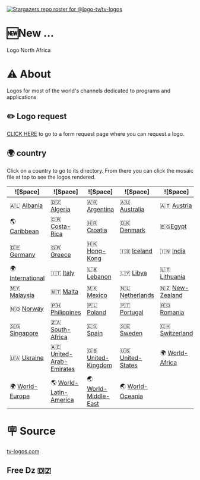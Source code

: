 [![Stargazers repo roster for @logo-tv/tv-logos](https://reporoster.com/stars/snoopidz/tv-logos)](https://github.com/snoopidz/tv-logos/stargazers)

# 🆕️New ...

Logo North Africa

# ⚠️ About 

Logos for most of the world's channels dedicated to programs and applications

## ✏️ Logo request

[CLICK HERE](https://forms.gle/BVjAKFXwSCuWhpYi7) to go to a form request page where you can request a logo.

## 🌍 country

Click on a country to go to its directory. From there you can click the mosaic file at top to see the logos rendered. 

|  ![Space] |  ![Space] |  ![Space] |  ![Space] |  ![Space] |  ![Space] |
|---|---|---|---|---|---|
| 🇦🇱 [Albania]  | 🇩🇿️ [Algeria] | 🇦🇷 [Argentina] | 🇦🇺 [Australia]  | 🇦🇹 [Austria]  | 🇧🇪 [Belgium]  | 🇨🇦 [Canada]  |
| 🌎 [Caribbean] | 🇨🇷 [Costa-Rica]  | 🇭🇷 [Croatia]  | 🇩🇰 [Denmark]  | 🇪🇬️[Egypt] | 🇫🇮 [Finland]   | 🇫🇷 [France]  |
| 🇩🇪 [Germany]  | 🇬🇷 [Greece]  | 🇭🇰 [Hong-Kong]  | 🇮🇸 [Iceland]  | 🇮🇳 [India]  | 🇮🇩 [Indonesia]  |
| 🌍 [International]  | 🇮🇹 [Italy]  | 🇱🇧 [Lebanon]  | 🇱🇾️ [Libya] |🇱🇹 [Lithuania] | 🇲🇦️ [Moroco]
 | 🇲🇾 [Malaysia]  | 🇲🇹 [Malta]  | 🇲🇽 [Mexico]  | 🇳🇱 [Netherlands]  | 🇳🇿 [New-Zealand]  | 🌍 [Nordic] |
| 🇳🇴 [Norway]  | 🇵🇭 [Philippines]  | 🇵🇱 [Poland]  | 🇵🇹 [Portugal]  | 🇷🇴 [Romania]  | 🇷🇺 [Russia]  | 🇷🇸 [Serbia]  |
| 🇸🇬 [Singapore]  | 🇿🇦 [South-Africa]  | 🇪🇸 [Spain]  | 🇸🇪 [Sweden]  | 🇨🇭 [Switzerland]  | 🇹🇳️ [Tunisia]| 🇹🇷 [Turkey]  |
| 🇺🇦 [Ukraine]  | 🇦🇪 [United-Arab-Emirates]  | 🇬🇧 [United-Kingdom]  | 🇺🇸 [United-States]  | 🌍 [World-Africa] | 🌏 [World-Asia] |
| 🌍 [World-Europe] | 🌎 [World-Latin-America] | 🌏 [World-Middle-East] | 🌏 [World-Oceania]  |

[Albania]:https://github.com/logo-tv/tv-logos/tree/main/country/albania "Albania"
[Algeria]:https://github.com/logo-tv/tv-logos/tree/main/country/algeria "Algeria"
[Argentina]:https://github.com/logo-tv/tv-logos/tree/main/country/argentina "Argentina"
[Australia]:https://github.com/logo-tv/tv-logos/tree/main/country/australia "Australia"
[Austria]:https://github.com/logo-tv/tv-logos/tree/main/country/austria "Austria"
[Belgium]:https://github.com/logo-tv/tv-logos/tree/main/country/belgium "Belgium"
[Canada]:https://github.com/logo-tv/tv-logos/tree/main/country/canada "Canada"
[Caribbean]:https://github.com/logo-tv/tv-logos/tree/main/country/caribbean "Caribbean"
[Costa-Rica]:https://github.com/logo-tv/tv-logos/tree/main/country/costa-rica "Costa-Rica"
[Croatia]:https://github.com/logo-tv/tv-logos/tree/main/country/croatia "Croatia"
[Denmark]:https://github.com/logo-tv/tv-logos/tree/main/country/nordic/denmark "Denmark"
[Egypt]:https://github.com/logo-tv/tv-logos/tree/main/country/nordic/egypt "Egypt"
[Finland]:https://github.com/logo-tv/tv-logos/tree/main/country/nordic/finland "Finland"
[France]:https://github.com/logo-tv/tv-logos/tree/main/country/france "France"
[Germany]:https://github.com/logo-tv/tv-logos/tree/main/country/germany "Germany"
[Greece]:https://github.com/logo-tv/tv-logos/tree/main/country/greece "Greece"
[Hong-Kong]:https://github.com/logo-tv/tv-logos/tree/main/country/hong-kong "Hong-Kong"
[Iceland]:https://github.com/logo-tv/tv-logos/tree/main/country/nordic/iceland "Iceland"
[India]:https://github.com/logo-tv/tv-logos/tree/main/country/india "India"
[Indonesia]:https://github.com/logo-tv/tv-logos/tree/main/country/indonesia "Indonesia"
[International]:https://github.com/logo-tv/tv-logos/tree/main/country/international "International"
[Italy]:https://github.com/logo-tv/tv-logos/tree/main/country/italy "Italy"
[Lebanon]:https://github.com/logo-tv/tv-logos/tree/main/country/lebanon "Lebanon"
[Libya]:https://github.com/logo-tv/tv-logos/tree/main/country/libya "Libya"
[Lithuania]:https://github.com/logo-tv/tv-logos/tree/main/country/lithuania "Lithuania"
[Moroco]:https://github.com/logo-tv/tv-logos/tree/main/country/moroco "Moroco"
[Malaysia]:https://github.com/logo-tv/tv-logos/tree/main/country/malaysia "Malaysia"
[Malta]:https://github.com/logo-tv/tv-logos/tree/main/country/malta "Malta"
[Mexico]:https://github.com/logo-tv/tv-logos/tree/main/country/mexico "Mexico"
[Netherlands]:https://github.com/logo-tv/tv-logos/tree/main/country/netherlands "Netherlands"
[New-Zealand]:https://github.com/logo-tv/tv-logos/tree/main/country/new-zealand "New-Zealand"
[Nordic]:https://github.com/logo-tv/tv-logos/tree/main/country/nordic "Nordic"
[Norway]:https://github.com/logo-tv/tv-logos/tree/main/country/nordic/norway "Norway"
[Philippines]:https://github.com/logo-tv/tv-logos/tree/main/country/philippines "Philippines"
[Poland]:https://github.com/logo-tv/tv-logos/tree/main/country/poland "Poland"
[Portugal]:https://github.com/logo-tv/tv-logos/tree/main/country/portugal "Portugal"
[Romania]:https://github.com/logo-tv/tv-logos/tree/main/country/romania "Romania"
[Russia]:https://github.com/logo-tv/tv-logos/tree/main/country/russia "Russia"
[Serbia]:https://github.com/logo-tv/tv-logos/tree/main/country/serbia "Serbia"
[Singapore]:https://github.com/logo-tv/tv-logos/tree/main/country/singapore "Singapore"
[South-Africa]:https://github.com/logo-tv/tv-logos/tree/main/country/south-africa "South-Africa"
[Spain]:https://github.com/logo-tv/tv-logos/tree/main/country/spain "Spain"
[Sweden]:https://github.com/logo-tv/tv-logos/tree/main/country/nordic/sweden "Sweden"
[Switzerland]:https://github.com/logo-tv/tv-logos/tree/main/country/switzerland "Switzerland"
[Tunisia]:https://github.com/logo-tv/tv-logos/tree/main/country/tunisia "Tunisia"
[Turkey]:https://github.com/logo-tv/tv-logos/tree/main/country/turkey "Turkey"
[Ukraine]:https://github.com/logo-tv/tv-logos/tree/main/country/ukraine "Ukraine"
[United-Arab-Emirates]:https://github.com/logo-tv/tv-logos/tree/main/country/emirates "United-Arab-Emirates"
[United-Kingdom]:https://github.com/logo-tv/tv-logos/tree/main/country/uk "United-Kingdom"
[United-States]:https://github.com/logo-tv/tv-logos/tree/main/country/usa "United-States"
[World-Africa]:https://github.com/logo-tv/tv-logos/tree/main/country/world-africa "World-Africa"
[World-Asia]:https://github.com/logo-tv/tv-logos/tree/main/country/world-asia "World-Asia"
[World-Europe]:https://github.com/logo-tv/tv-logos/tree/main/country/world-europe "World-Europe"
[World-Latin-America]:https://github.com/logo-tv/tv-logos/tree/main/country/world-latin-america "World-Latin-America"
[World-Middle-East]:https://github.com/logo-tv/tv-logos/tree/main/country/world-middle-east "World-Middle-East"
[World-Oceania]:https://github.com/logo-tv/tv-logos/tree/main/country/world-oceania "World-Oceania"


# 🪧️ Source

[tv-logos.com ](https://github.com/tv-logo/) 

## Free Dz 🇩🇿️


